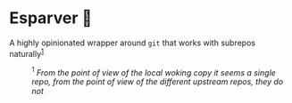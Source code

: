# Esparver 🦅

A highly opinionated wrapper around `git` that works with subrepos naturally<sup>[1](#naturally)</sup>

<p style="margin-left: 40px"><a name="naturally"><sup>1</sup></a> <i>From the point of view of the local woking copy it seems a single repo, from the point
of view of the different upstream repos, they do not</i></p>